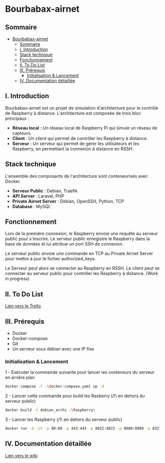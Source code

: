# Bourbabax-airnet

## Sommaire

- [Bourbabax-airnet](#bourbabax-airnet)
  - [Sommaire](#sommaire)
  - [I. Introduction](#i-introduction)
  - [Stack technique](#stack-technique)
  - [Fonctionnement](#fonctionnement)
  - [II. To Do List](#ii-to-do-list)
  - [III. Prérequis](#iii-prérequis)
    - [Initialisation \& Lancement](#initialisation--lancement)
  - [IV. Documentation détaillée](#iv-documentation-détaillée)

## I. Introduction

Bourbabax-airnet est un projet de simulation d'architecture pour le contrôle de Raspberry à distance.
L'architecture est composée de trois bloc principaux :

- **Réseau local** : Un réseau local de Raspberry Pi qui simule un réseau de capteurs.
- **Client** : Un client qui permet de contrôler les Raspberry à distance.
- **Serveur** : Un serveur qui permet de gérer les utilisateurs et les Raspberry, en permettant la connexion à distance en RSSH.

## Stack technique

L'ensemble des composants de l'architecture sont conteneurisés avec Docker.

- **Serveur Public** : Debian, Traefik
- **API Server** : Laravel, PHP
- **Private Airnet Server** : Debian, OpenSSH, Python, TCP
- **Database** : MySQL

## Fonctionnement

Lors de la première connexion, le Raspberry envoie une requête au serveur public pour s'inscrire. Le serveur public enregistre le Raspberry dans la base de données et lui attribue un port SSH de connexion.

Le serveur public envoie une commande en TCP au Private Airnet Server pour mettre à jour le fichier authorized_keys.

Le Serveur peut alors se connecter au Raspberry en RSSH. Le client peut se connecter au serveur public pour contrôler les Raspberry à distance. (Work in progress)

## II. To Do List

[Lien vers le Trello](https://trello.com/invite/b/672b2e475fbae1639ffe1d94/ATTIfa09d0b4164440de9971bb78d55c1b521048DDC6/bourebax)

## III. Prérequis

- Docker
- Docker-compose
- Git
- Un serveur sous debian avec une IP fixe

### Initialisation & Lancement

1 - Exécuter la commande suivante pour lancer les conteneurs du serveur en arrière plan

```bash
docker compose -f .\docker-compose.yaml up -d
```

2 - Lancer cette commande pour build les Rasberry (/!\ en dehors du serveur public)

```bash
docker build -t debian_archi .\Raspberry\
```

3 - Lancer les Raspberry (/!\ en dehors du serveur public)

```bash
docker run -d -it -p 80:80 -p 443:443 -p 8022:8022 -p 8080:8080 -p 8327:8327 -p 8443:8443 -p 18327:18327 debian_archi
```

## IV. Documentation détaillée

[Lien vers le wiki](https://github.com/hardcore-thinking/bourbabax/wiki)

